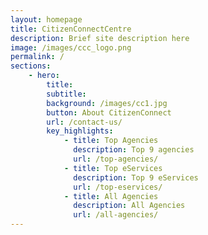 ```yaml
---
layout: homepage
title: CitizenConnectCentre
description: Brief site description here
image: /images/ccc_logo.png
permalink: /
sections:
    - hero: 
        title: 
        subtitle: 
        background: /images/cc1.jpg
        button: About CitizenConnect
        url: /contact-us/
        key_highlights:
            - title: Top Agencies
              description: Top 9 agencies
              url: /top-agencies/
            - title: Top eServices
              description: Top 9 eServices
              url: /top-eservices/
            - title: All Agencies
              description: All Agencies
              url: /all-agencies/ 
---
```

